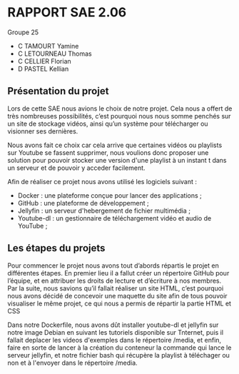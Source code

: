 # RAPPORT SAE 2.06

Groupe 25

- C TAMOURT Yamine
- C LETOURNEAU Thomas
- C CELLIER Florian
- D PASTEL Kellian

## Présentation du projet

Lors de cette SAE nous avions le choix de notre projet. Cela nous a offert de très nombreuses possibilités, c’est pourquoi nous nous somme penchés sur un site de stockage vidéos, ainsi qu’un système pour télécharger ou visionner ses dernières. 

Nous avons fait ce choix car cela arrive que certaines vidéos ou playlists sur Youtube se fassent supprimer, nous voulions donc proposer une solution pour pouvoir stocker une version d'une playlist à un instant t dans un serveur et de pouvoir y acceder facilement.

Afin de réaliser ce projet nous avons utilisé les logiciels suivant : 

- Docker : une plateforme conçue pour lancer des applications ;
- GitHub : une plateforme de développement ;
- Jellyfin : un serveur d'hebergement de fichier multimédia ;
- Youtube-dl : un gestionnaire de téléchargement vidéo et audio de YouTube ;

## Les étapes du projets

Pour commencer le projet nous avons tout d’abords répartis le projet en différentes étapes. En premier lieu il a fallut créer un répertoire GitHub pour l’équipe, et en attribuer les droits de lecture et d’écriture à nos membres. Par la suite, nous savions qu’il fallait réaliser un site HTML, c’est pourquoi nous avons décidé de concevoir une maquette du site afin de tous pouvoir visualiser le même projet, ce qui nous a permis de répartir la partie HTML et CSS

Dans notre Dockerfile, nous avons dût installer youtube-dl et jellyfin sur notre image Debian en suivant les tutoriels disponible sur Tnternet, puis il fallait deplacer les videos d'exemples dans le répertoire /media, et enfin, faire en sorte de lancer à la création du conteneur la commande qui lance le serveur jellyfin, et notre fichier bash qui récupère la playlist à téléchager ou non et à l'envoyer dans le répertoire /media.
